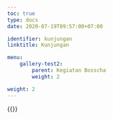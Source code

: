```yaml
---
toc: true
type: docs
date: 2020-07-19T09:57:00+07:00

identifier: kunjungan
linktitle: Kunjungan

menu:
    gallery-test2:
        parent: Kegiatan Bosscha
        weight: 2

weight: 2
---
```


{{<foldergallery src="visit">}}